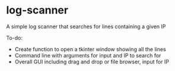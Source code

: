 # log-scanner
A simple log scanner that searches for lines containing a given IP

To-do:
- Create function to open a tkinter window showing all the lines
- Command line with arguments for input and IP to search for
- Overall GUI including drag and drop or file browser, input for IP
